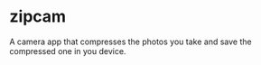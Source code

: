 # zipcam
A camera app that compresses the photos you take and save the compressed one in you device.
